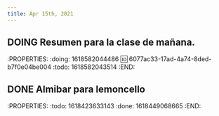 ```yaml
---
title: Apr 15th, 2021
---
```


## DOING Resumen para la clase de mañana.
:PROPERTIES:
:doing: 1618582044486
:id: 6077ac33-17ad-4a74-8ded-b7f0e04be004
:todo: 1618582043514
:END:
## DONE Almibar para lemoncello
:PROPERTIES:
:todo: 1618423633143
:done: 1618449068665
:END:
